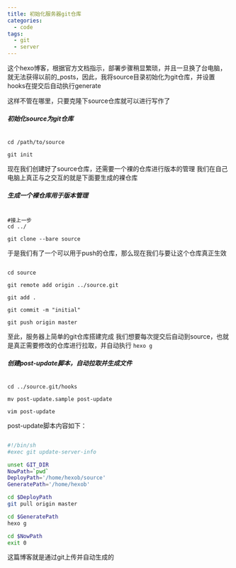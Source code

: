 ```yaml
---
title: 初始化服务器git仓库
categories:
  - code
tags: 
  - git
  - server
---
```


这个hexo博客，根据官方文档指示，部署步骤稍显繁琐，并且一旦换了台电脑，就无法获得以前的_posts，因此，我将source目录初始化为git仓库，并设置hooks在提交后自动执行generate

这样不管在哪里，只要克隆下source仓库就可以进行写作了

<!-- more -->

##### 初始化source为git仓库

```shell

cd /path/to/source

git init

```

现在我们创建好了source仓库，还需要一个裸的仓库进行版本的管理
我们在自己电脑上真正与之交互的就是下面要生成的裸仓库

##### 生成一个裸仓库用于版本管理 

```shell

#接上一步
cd ../

git clone --bare source

```

于是我们有了一个可以用于push的仓库，那么现在我们与要让这个仓库真正生效

```shell

cd source

git remote add origin ../source.git

git add .

git commit -m "initial"

git push origin master

```

至此，服务器上简单的git仓库搭建完成
我们想要每次提交后自动到source，也就是真正需要修改的仓库进行拉取，并自动执行 `hexo g`

##### 创建post-update脚本，自动拉取并生成文件

```shell

cd ../source.git/hooks

mv post-update.sample post-update

vim post-update

```

post-update脚本内容如下：


```bash

#!/bin/sh
#exec git update-server-info

unset GIT_DIR
NowPath=`pwd`
DeployPath='/home/hexob/source'
GeneratePath='/home/hexob'

cd $DeployPath
git pull origin master

cd $GeneratePath
hexo g

cd $NowPath
exit 0

```

这篇博客就是通过git上传并自动生成的